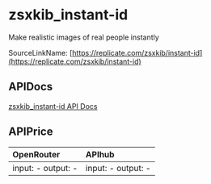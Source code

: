 # zsxkib_instant-id

Make realistic images of real people instantly

SourceLinkName: [https://replicate.com/zsxkib/instant-id](https://replicate.com/zsxkib/instant-id)

## APIDocs

[zsxkib_instant-id API Docs](../apis/zsxkib_instant-id.md)

## APIPrice

| OpenRouter | APIhub |
|:---|:---|
| input: - output: - | input: - output: - |
